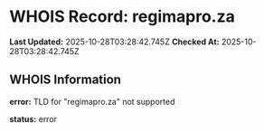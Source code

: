 # WHOIS Record: regimapro.za

**Last Updated:** 2025-10-28T03:28:42.745Z
**Checked At:** 2025-10-28T03:28:42.745Z

## WHOIS Information

**error:** TLD for "regimapro.za" not supported

**status:** error

